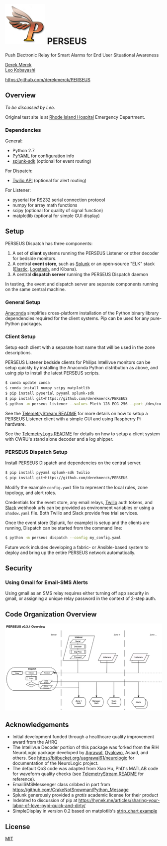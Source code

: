 # ![logo](images/perseus_logo_sm.png) PERSEUS
Push Electronic Relay for Smart Alarms for End User Situational Awareness

[Derek Merck](email:derek_merck@brown.edu)  
[Leo Kobayashi](email:lkobayashi@lifespan.org)  

<https://github.com/derekmerck/PERSEUS>


## Overview

_To be discussed by Leo._

Original test site is at [Rhode Island Hospital](http://www.rhodeislandhospital.org) Emergency Department.


### Dependencies

General:
- Python 2.7
- [PyYAML](http://pyyaml.org) for configuration info
- [splunk-sdk](http://dev.splunk.com/python) (optional for event routing)

For Dispatch:
- [Twilio API](https://github.com/twilio/twilio-python) (optional for alert routing)

For Listener:
- pyserial for RS232 serial connection protocol
- numpy for array math functions
- scipy (optional for quality of signal function)
- matplotlib (optional for simple GUI display)


## Setup

PERSEUS Dispatch has three components:

1. A set of **client** systems running the PERSEUS Listener or other decoder for bedside monitors.
2. A central **event store**, such as [Splunk][] or an open-source "ELK" stack ([Elastic][], [Logstash][], and Kibana).
3. A central **dispatch server** running the PERSEUS Dispatch daemon

In testing, the event and dispatch server are separate components running on the same central machine.

### General Setup

[Anaconda]() simplifies cross-platform installation of the Python binary library dependencies required for the client systems.  Pip can be used for any pure-Python packages.


### Client Setup

Setup each client with a separate host name that will be used in the zone descriptions.

PERSEUS Listener bedside clients for Philips Intellivue monitors can be setup quickly by installing the Anaconda Python distribution as above, and using pip to install the latest PERSEUS scripts.

```bash
$ conda update conda
$ conda install numpy scipy matplotlib
$ pip install pyserial pyyaml splunk-sdk
$ pip install git+https://github.com/derekmerck/PERSEUS
$ python -m perseus listener --values Pleth 128 ECG 256 --port /dev/cu.usbserial --splunk perseus
```

See the [TelemetryStream README](TelemetryStream/README.md) for more details on how to setup a PERSEUS Listener client with a simple GUI and using Raspberry Pi hardware.

See the [TelemetryLogs README](TelemetryLogger/README.md) for details on how to setup a client system with CWRU's stand alone decoder and a log shipper.


### PERSEUS Dispatch Setup

Install PERSEUS Dispatch and dependencies on the central server.

```bash
$ pip install pyyaml splunk-sdk twilio
$ pip install git+https://github.com/derekmerck/PERSEUS
```

Modify the example `config.yaml` file to represent the local rules, zone topology, and alert roles.

Credentials for the event store, any email relays, [Twilio][] auth tokens, and [Slack][] webhook urls can be provided as environment variables or using a `shadow.yaml` file.  Both Twilio and Slack provide free trial services.

Once the event store (Splunk, for example) is setup and the clients are running, Dispatch can be started from the command line:

```bash
$ python -m perseus dispatch --config my_config.yaml
```

Future work includes developing a fabric- or Ansible-based system to deploy and bring up the entire PERSEUS network automatically.


## Security

### Using Gmail for Email-SMS Alerts

Using gmail as an SMS relay requires either turning off app security in gmail, or assigning a unique relay password in the context of 2-step auth.


## Code Organization Overview

![Network organization](images/perseus31_overview.png)


## Acknowledgements

- Initial development funded through a healthcare quality improvement award from the AHRQ
- The Intellivue Decoder portion of this package was forked from the RIH NeuroLogic package developed by [Agrawal](mailto:uagrawal61@gmail.com), [Oyalowo](mailto:adewole_oyalowo@brown.edu), Asaad, and others.  See <https://bitbucket.org/uagrawal61/neurologic> for documentation of the NeuroLogic project.
- The default QoS code was adapted from Xiao Hu, PhD's MATLAB code for waveform quality checks (see [TelemetryStream README](TelemetryStream/README.md) for reference).
- EmailSMSMessenger class cribbed in part from <https://github.com/CrakeNotSnowman/Python_Message>
- Splunk generously provided a _gratis_ academic license for their product
- Indebted to discussion of pip at <https://hynek.me/articles/sharing-your-labor-of-love-pypi-quick-and-dirty/>
- SimpleDisplay in version 0.2 based on matplotlib's [strip_chart example](http://matplotlib.org/1.4.0/examples/animation/strip_chart_demo.html)


## License

[MIT](http://opensource.org/licenses/mit-license.html)


[Splunk]: http://www.splunk.com
[Slack]: http://www.slack.com
[Twilio]: http://www.twilio.com
[Fluentd]: http://www.fluentd.org
[Logstash]: https://www.elastic.co/products/logstash
[Elastic]: https://www.elastic.co/products/elasticsearch

